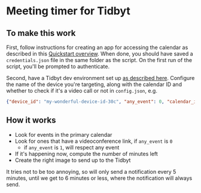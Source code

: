 # Meeting timer for Tidbyt

## To make this work

First, follow instructions for creating an app for accessing the
calendar as described in this [Quickstart
overview](https://developers.google.com/calendar/api/quickstart/python).
When done, you should have saved a `credentials.json` file in the same
folder as the script.  On the first run of the script, you'll be
prompted to authenticate.

Second, have a Tidbyt dev environment set up [as described
here](https://tidbyt.dev/docs/build/build-for-tidbyt). Configure the
name of the device you're targeting, along with the calendar ID and
whether to check if it's a video call or not in `config.json`, e.g.

``` json
{"device_id": "my-wonderful-device-id-30c", "any_event": 0, "calendar_id": "fred@foo.com"}
```

## How it works

* Look for events in the primary calendar
* Look for ones that have a videoconference link, if `any_event` is `0`
  * if `any_event` is `1`, will respect any event
* If it's happening now, compute the number of minutes left
* Create the right image to send up to the Tidbyt

It tries not to be too annoying, so will only send a notification
every 5 minutes, until we get to 6 minutes or less, where the
notification will always send.
